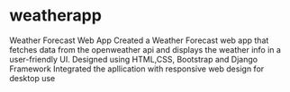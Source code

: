 # weatherapp
Weather Forecast Web App
 Created a Weather Forecast web app that fetches data from the openweather api and displays the weather info in a user-friendly UI.
 Designed using HTML,CSS, Bootstrap and Django Framework
 Integrated the apllication with responsive web design for desktop use
